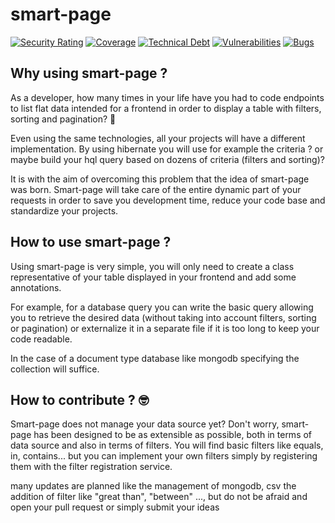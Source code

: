 # smart-page

[![Security Rating](https://sonarcloud.io/api/project_badges/measure?project=narsha-io_smart-page&metric=security_rating)](https://sonarcloud.io/summary/new_code?id=narsha-io_smart-page)
[![Coverage](https://sonarcloud.io/api/project_badges/measure?project=narsha-io_smart-page&metric=coverage)](https://sonarcloud.io/summary/new_code?id=narsha-io_smart-page)
[![Technical Debt](https://sonarcloud.io/api/project_badges/measure?project=narsha-io_smart-page&metric=sqale_index)](https://sonarcloud.io/summary/new_code?id=narsha-io_smart-page)
[![Vulnerabilities](https://sonarcloud.io/api/project_badges/measure?project=narsha-io_smart-page&metric=vulnerabilities)](https://sonarcloud.io/summary/new_code?id=narsha-io_smart-page)
[![Bugs](https://sonarcloud.io/api/project_badges/measure?project=narsha-io_smart-page&metric=bugs)](https://sonarcloud.io/summary/new_code?id=narsha-io_smart-page)

## Why using smart-page ?

As a developer, how many times in your life have you had to code endpoints to list flat data intended for a frontend in order to display a table with filters, sorting and pagination? 🤔

Even using the same technologies, all your projects will have a different implementation. By using hibernate you will use for example the criteria ? or maybe build your hql query based on dozens of criteria (filters and sorting)?

It is with the aim of overcoming this problem that the idea of smart-page was born. Smart-page will take care of the entire dynamic part of your requests in order to save you development time, reduce your code base and standardize your projects.

## How to use smart-page ?

Using smart-page is very simple, you will only need to create a class representative of your table displayed in your frontend and add some annotations.

For example, for a database query you can write the basic query allowing you to retrieve the desired data (without taking into account filters, sorting or pagination) or externalize it in a separate file if it is too long to keep your code readable.

In the case of a document type database like mongodb specifying the collection will suffice.

## How to contribute ? 🤓

Smart-page does not manage your data source yet? Don't worry, smart-page has been designed to be as extensible as possible, both in terms of data source and also in terms of filters. You will find basic filters like equals, in, contains... but you can implement your own filters simply by registering them with the filter registration service.

many updates are planned like the management of mongodb, csv the addition of filter like "great than", "between" ..., but do not be afraid and open your pull request or simply submit your ideas